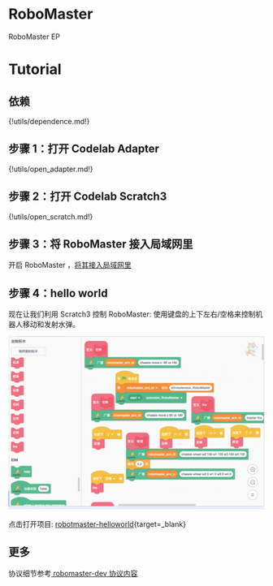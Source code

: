 # RoboMaster
RoboMaster EP

# Tutorial
## 依赖

{!utils/dependence.md!}

## 步骤 1：打开 Codelab Adapter

{!utils/open_adapter.md!}

## 步骤 2：打开 Codelab Scratch3

{!utils/open_scratch.md!}

## 步骤 3：将 RoboMaster 接入局域网里
开启 RoboMaster ，[将其接入局域网里](https://robomaster-dev.readthedocs.io/zh_CN/latest/sdk/connection.html#id5)

## 步骤 4：hello world
现在让我们利用 Scratch3 控制 RoboMaster: 使用键盘的上下左右/空格来控制机器人移动和发射水弹。

![](/img/9325aa8542cc752d4cea3d2c636b9449.png)

点击打开项目: [robotmaster-helloworld](https://scratch3v3.codelab.club/?sb3url=https://adapter.codelab.club/sb3/Scratch-RoboMaster-helloworld.sb3){target=_blank}


## 更多
协议细节参考[ robomaster-dev 协议内容](https://robomaster-dev.readthedocs.io/zh_CN/latest/sdk/protocol_api.html)
